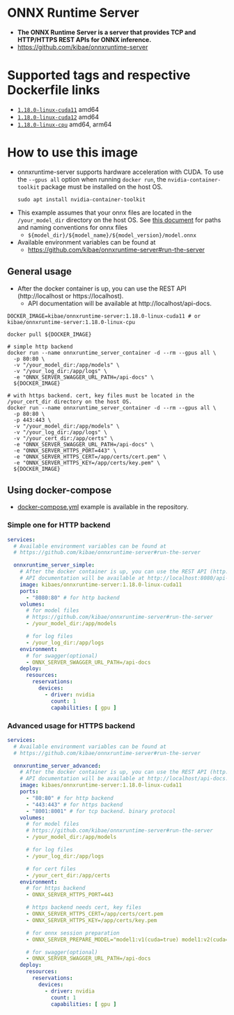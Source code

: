 # ONNX Runtime Server

- **The ONNX Runtime Server is a server that provides TCP and HTTP/HTTPS REST APIs for ONNX inference.**
- https://github.com/kibae/onnxruntime-server

# Supported tags and respective Dockerfile links

- [`1.18.0-linux-cuda11`](https://github.com/kibae/onnxruntime-server/blob/main/deploy/build-docker/linux-cuda11.dockerfile)
  amd64
- [`1.18.0-linux-cuda12`](https://github.com/kibae/onnxruntime-server/blob/main/deploy/build-docker/linux-cuda12.dockerfile)
  amd64
- [`1.18.0-linux-cpu`](https://github.com/kibae/onnxruntime-server/blob/main/deploy/build-docker/linux-cpu.dockerfile)
  amd64, arm64

# How to use this image

- onnxruntime-server supports hardware acceleration with CUDA. To use the `--gpus all` option when running `docker run`,
  the `nvidia-container-toolkit` package must be installed on the host OS.
  ```shell
  sudo apt install nvidia-container-toolkit
  ```
- This example assumes that your onnx files are located in the `/your_model_dir` directory on the host OS.
  See [this document](https://github.com/kibae/onnxruntime-server#run-the-server) for paths and
  naming conventions for onnx files
    - `${model_dir}/${model_name}/${model_version}/model.onnx`
- Available environment variables can be found at
    - https://github.com/kibae/onnxruntime-server#run-the-server

## General usage

- After the docker container is up, you can use the REST API (http://localhost or https://localhost).
    - API documentation will be available at http://localhost/api-docs.

```shell
DOCKER_IMAGE=kibae/onnxruntime-server:1.18.0-linux-cuda11 # or kibae/onnxruntime-server:1.18.0-linux-cpu	

docker pull ${DOCKER_IMAGE}

# simple http backend
docker run --name onnxruntime_server_container -d --rm --gpus all \
  -p 80:80 \
  -v "/your_model_dir:/app/models" \
  -v "/your_log_dir:/app/logs" \
  -e "ONNX_SERVER_SWAGGER_URL_PATH=/api-docs" \
  ${DOCKER_IMAGE}

# with https backend. cert, key files must be located in the /your_cert_dir directory on the host OS.
docker run --name onnxruntime_server_container -d --rm --gpus all \
  -p 80:80 \
  -p 443:443 \
  -v "/your_model_dir:/app/models" \
  -v "/your_log_dir:/app/logs" \
  -v "/your_cert_dir:/app/certs" \
  -e "ONNX_SERVER_SWAGGER_URL_PATH=/api-docs" \
  -e "ONNX_SERVER_HTTPS_PORT=443" \
  -e "ONNX_SERVER_HTTPS_CERT=/app/certs/cert.pem" \
  -e "ONNX_SERVER_HTTPS_KEY=/app/certs/key.pem" \
  ${DOCKER_IMAGE}
```

## Using docker-compose

- [docker-compose.yml](https://github.com/kibae/onnxruntime-server/blob/main/deploy/build-docker/docker-compose.yaml)
  example is available in the repository.

### Simple one for HTTP backend

```yaml
services:
  # Available environment variables can be found at
  # https://github.com/kibae/onnxruntime-server#run-the-server

  onnxruntime_server_simple:
    # After the docker container is up, you can use the REST API (http://localhost:8080).
    # API documentation will be available at http://localhost:8080/api-docs.
    image: kibaes/onnxruntime-server:1.18.0-linux-cuda11
    ports:
      - "8080:80" # for http backend
    volumes:
      # for model files
      # https://github.com/kibae/onnxruntime-server#run-the-server
      - /your_model_dir:/app/models

      # for log files
      - /your_log_dir:/app/logs
    environment:
      # for swagger(optional)
      - ONNX_SERVER_SWAGGER_URL_PATH=/api-docs
    deploy:
      resources:
        reservations:
          devices:
            - driver: nvidia
              count: 1
              capabilities: [ gpu ]
```

### Advanced usage for HTTPS backend

```yaml
services:
  # Available environment variables can be found at
  # https://github.com/kibae/onnxruntime-server#run-the-server

  onnxruntime_server_advanced:
    # After the docker container is up, you can use the REST API (http://localhost, https://localhost).
    # API documentation will be available at http://localhost/api-docs.
    image: kibaes/onnxruntime-server:1.18.0-linux-cuda11
    ports:
      - "80:80" # for http backend
      - "443:443" # for https backend
      - "8001:8001" # for tcp backend. binary protocol
    volumes:
      # for model files
      # https://github.com/kibae/onnxruntime-server#run-the-server
      - /your_model_dir:/app/models

      # for log files
      - /your_log_dir:/app/logs

      # for cert files
      - /your_cert_dir:/app/certs
    environment:
      # for https backend
      - ONNX_SERVER_HTTPS_PORT=443

      # https backend needs cert, key files
      - ONNX_SERVER_HTTPS_CERT=/app/certs/cert.pem
      - ONNX_SERVER_HTTPS_KEY=/app/certs/key.pem

      # for onnx session preparation
      - ONNX_SERVER_PREPARE_MODEL="model1:v1(cuda=true) model1:v2(cuda=0) model2:v2"

      # for swagger(optional)
      - ONNX_SERVER_SWAGGER_URL_PATH=/api-docs
    deploy:
      resources:
        reservations:
          devices:
            - driver: nvidia
              count: 1
              capabilities: [ gpu ]
```